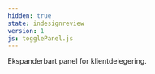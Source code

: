 ```yaml
---
hidden: true
state: indesignreview
version: 1
js: togglePanel.js
---
```


Ekspanderbart panel for klientdelegering.
